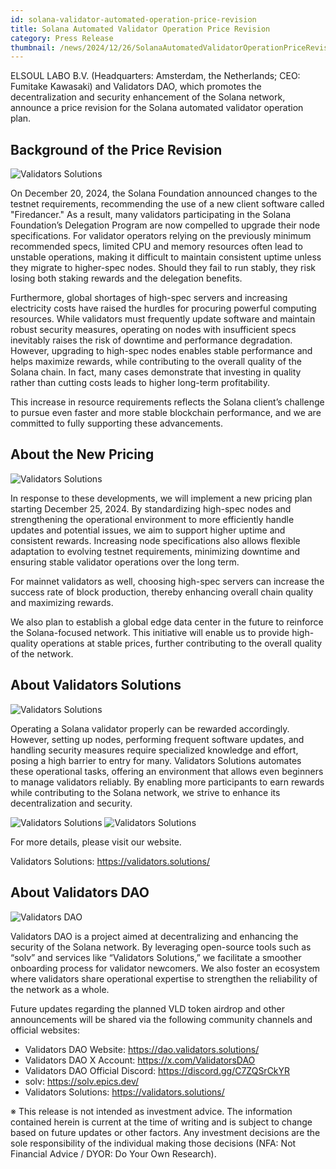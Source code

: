 ```yaml
---
id: solana-validator-automated-operation-price-revision
title: Solana Automated Validator Operation Price Revision
category: Press Release
thumbnail: /news/2024/12/26/SolanaAutomatedValidatorOperationPriceRevisionEN.jpg
---
```


ELSOUL LABO B.V. (Headquarters: Amsterdam, the Netherlands; CEO: Fumitake
Kawasaki) and Validators DAO, which promotes the decentralization and security
enhancement of the Solana network, announce a price revision for the Solana
automated validator operation plan.

## Background of the Price Revision

![Validators Solutions](/news/2024/12/26/UpdateFromSolana.jpg)

On December 20, 2024, the Solana Foundation announced changes to the testnet
requirements, recommending the use of a new client software called "Firedancer."
As a result, many validators participating in the Solana Foundation’s Delegation
Program are now compelled to upgrade their node specifications. For validator
operators relying on the previously minimum recommended specs, limited CPU and
memory resources often lead to unstable operations, making it difficult to
maintain consistent uptime unless they migrate to higher-spec nodes. Should they
fail to run stably, they risk losing both staking rewards and the delegation
benefits.

Furthermore, global shortages of high-spec servers and increasing electricity
costs have raised the hurdles for procuring powerful computing resources. While
validators must frequently update software and maintain robust security
measures, operating on nodes with insufficient specs inevitably raises the risk
of downtime and performance degradation. However, upgrading to high-spec nodes
enables stable performance and helps maximize rewards, while contributing to the
overall quality of the Solana chain. In fact, many cases demonstrate that
investing in quality rather than cutting costs leads to higher long-term
profitability.

This increase in resource requirements reflects the Solana client’s challenge to
pursue even faster and more stable blockchain performance, and we are committed
to fully supporting these advancements.

## About the New Pricing

![Validators Solutions](/news/2024/12/26/ValidatorsSolutionsPriceListEN.jpg)

In response to these developments, we will implement a new pricing plan starting
December 25, 2024. By standardizing high-spec nodes and strengthening the
operational environment to more efficiently handle updates and potential issues,
we aim to support higher uptime and consistent rewards. Increasing node
specifications also allows flexible adaptation to evolving testnet requirements,
minimizing downtime and ensuring stable validator operations over the long term.

For mainnet validators as well, choosing high-spec servers can increase the
success rate of block production, thereby enhancing overall chain quality and
maximizing rewards.

We also plan to establish a global edge data center in the future to reinforce
the Solana-focused network. This initiative will enable us to provide
high-quality operations at stable prices, further contributing to the overall
quality of the network.

## About Validators Solutions

![Validators Solutions](/news/2024/12/26/ValidatorsSolutions.jpg)

Operating a Solana validator properly can be rewarded accordingly. However,
setting up nodes, performing frequent software updates, and handling security
measures require specialized knowledge and effort, posing a high barrier to
entry for many. Validators Solutions automates these operational tasks, offering
an environment that allows even beginners to manage validators reliably. By
enabling more participants to earn rewards while contributing to the Solana
network, we strive to enhance its decentralization and security.

![Validators Solutions](/news/2024/12/26/WhatIsValidatorEN.jpg)
![Validators Solutions](/news/2024/12/26/HowToStartEarningEN.jpg)

For more details, please visit our website.

Validators Solutions: https://validators.solutions/

## About Validators DAO

![Validators DAO](/news/2024/12/25/ValidatorsDAO.jpg)

Validators DAO is a project aimed at decentralizing and enhancing the security
of the Solana network. By leveraging open-source tools such as “solv” and
services like “Validators Solutions,” we facilitate a smoother onboarding
process for validator newcomers. We also foster an ecosystem where validators
share operational expertise to strengthen the reliability of the network as a
whole.

Future updates regarding the planned VLD token airdrop and other announcements
will be shared via the following community channels and official websites:

- Validators DAO Website: https://dao.validators.solutions/
- Validators DAO X Account: https://x.com/ValidatorsDAO
- Validators DAO Official Discord: https://discord.gg/C7ZQSrCkYR
- solv: https://solv.epics.dev/
- Validators Solutions: https://validators.solutions/

※ This release is not intended as investment advice. The information contained
herein is current at the time of writing and is subject to change based on
future updates or other factors. Any investment decisions are the sole
responsibility of the individual making those decisions (NFA: Not Financial
Advice / DYOR: Do Your Own Research).
